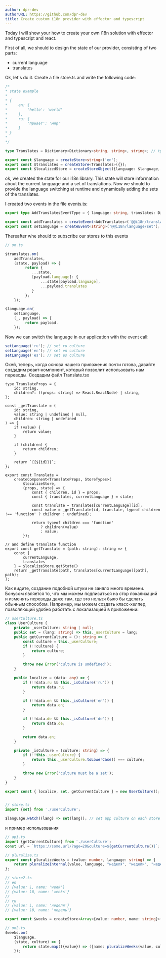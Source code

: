```yaml
---
author: dpr-dev
authorURL: https://github.com/dpr-dev
title: Create custom i18n provider with effector and typescript
---
```


Today i will show your how to create your own i18n solution with effector and typescript and react.  

First of all, we should to design the state of our provider, consisting of two parts: 
- current language
- translates

Ok, let's do it. Create a file store.ts and write the following code:

<!--DOCUSAURUS_CODE_TABS-->

<!--TypeScript-->

```ts
/*
* state example
*
* {
*     en: {
*         'hello': 'world'
*     }, 
*     ru: {
*         'привет': 'мир'
*     }
* }
*
*/

type Translates = Dictionary<Dictionary<string, string>, string>; // type from ts-essentials

export const $language = createStore<string>('en'); 
export const $translates = createStore<Translates>({}); 
export const $localizedStore = createStoreObject({language: $language, translates: $translates}); 
```

<!--END_DOCUSAURUS_CODE_TABS-->

ok, we created the state for our i18n library. This state will store information about the current language and a set of translations.
Now we should to provide the language switching at runtime and dynamically adding the sets of the translates.  

I created two events in the file events.ts: 

<!--DOCUSAURUS_CODE_TABS-->

<!--TypeScript-->

```ts 
export type AddTranslatesEventType = { language: string, translates: Dictionary<string, string> };

export const addTranslates = createEvent<AddTranslates>('@@i18n/translates/add');
export const setLanguage = createEvent<string>('@@i18n/language/set');
```

<!--END_DOCUSAURUS_CODE_TABS-->

Thereafter whe should to subscribe our stores to this events

<!--DOCUSAURUS_CODE_TABS-->

<!--TypeScript-->

```ts  
// on.ts 

$translates.on(
    addTranslates,
    (state, payload) => {
         return {
            ...state, 
            [payload.language]: {
                ...state[payload.language], 
                ...payload.translates
            }
         }; 
    });

$language.on(
    setLanguage,
    (_, payload) => {
         return payload. 
    }); 
```

<!--END_DOCUSAURUS_CODE_TABS-->



Now we can switch the language in our application with the event call: 
<!--DOCUSAURUS_CODE_TABS-->

<!--TypeScript-->

```ts  
setLanguage('ru'); // set ru culture
setLanguage('en'); // set en culture
setLanguage('es'); // set es culture
```

<!--END_DOCUSAURUS_CODE_TABS-->

Окей, теперь, когда основа нашего приложения почти готова, давайте создадим реакт-компонент, который позволит использовать нам переводы. Создадим файл Translate.tsx

<!--DOCUSAURUS_CODE_TABS-->

<!--TypeScript-->

```tsx
type TranslateProps = {
    id: string,
    children?: ((props: string) => React.ReactNode) | string,
};

const _getTranslate = (
    id: string,
    value: string | undefined | null,
    children: string | undefined
) => {
    if (value) {
        return value;
    }

    if (children) {
        return children;
    }

    return `{{${id}}}`;
};

export const Translate =
    createComponent<TranslateProps, StoreTypes>(
        $localizeStore,
        (props, state) => {
            const { children, id } = props;
            const { translates, currentLanguage } = state;

            const translate = translates[currentLanguage][id];
            const value = _getTranslate(id, translate, typeof children !== 'function' ? children : undefined);

            return typeof children === 'function'
                ? children(value)
                : value;
        });

// and define translate function
export const getTranslate = (path: string): string => {
    const {
        currentLanguage,
        translates
    } = $localizeStore.getState()
    return _getTranslate(path, translates[currentLanguage][path], path);
}; 
```

<!--END_DOCUSAURUS_CODE_TABS-->

Как видите, создание подобной штуки не заняло много времени. Бонусом является то, что мы можем подписаться на стор локализаций и изменять переводы даже там, где это нельзя было бы сделать обычным способом. Например, мы можем создать класс-хелпер, позволяющий удобно работать с локализацией в приложении: 

<!--DOCUSAURUS_CODE_TABS-->

<!--TypeScript-->

```ts  
// userCulture.ts
class UserCulture {
    private _userCulture: string | null;
    public set = (lang: string) => this._userCulture = lang;
    public getCurrentCulture = (): string => {
        const culture = this._userCulture;
        if (!!culture) {
            return culture;
        }

        throw new Error('culture is undefined');
    }

    public localize = (data: any) => {
        if (!!data.ru && this._isCulture('ru')) {
            return data.ru;
        }

        if (!!data.en && this._isCulture('en')) {
            return data.en;
        } 

        if (!!data.de && this._isCulture('de')) {
            return data.de;
        } 

        return data.en;
    } 

    private _isCulture = (culture: string) => {
        if (!!this._userCulture) {
            return this._userCulture.toLowerCase() === culture;
        }

        throw new Error('culture must be a set');
    }
}

export const { localize, set, getCurrentCulture } = new UserCulture();  
 

// store.ts
import {set} from './userCulture'; 

$language.watch((lang) => set(lang)); // set app culture on each store update 
```

<!--END_DOCUSAURUS_CODE_TABS-->

и пример использования 

<!--DOCUSAURUS_CODE_TABS-->

<!--TypeScript-->

```ts
// api.ts
import {getCurrentCulture} from './userCulture'; 
const url = `https://some.url/?age=20&culture=${getCurrentCulture()}`; 

// pluralize.ts
export const pluralizeWeeks = (value: number, language: string) => {
    return pluralizeInternal(value, language, "неделя", "недели", "недель", "week", "weeks", "semana", "semanas", "hafta", "hafta")
}; 

// store2.ts
// en 
// {value: 1, name: 'week'}
// {value: 10, name: 'weeks'}
// 
// ru
// {value: 1, name: 'неделя'}
// {value: 10, name: 'недель'}

export const $weeks = createStore<Array<{value: number, name: string}>([]); 

// on2.ts
$weeks.on(
    $language, 
    (state, culture) => {
        return state.map(({value}) => ({name: pluralizeWeeks(value, culture), value}); 
    }); 
```

<!--END_DOCUSAURUS_CODE_TABS-->
